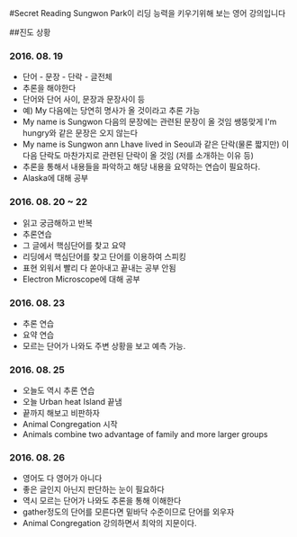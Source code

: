 #Secret Reading
Sungwon Park이 리딩 능력을 키우기위해 보는 영어 강의입니다

##진도 상황

### 2016. 08. 19
  * 단어 - 문장 - 단락 - 글전체
  * 추론을 해야한다
  * 단어와 단어 사이, 문장과 문장사이 등
  * 예) My 다음에는 당연히 명사가 올 것이라고 추론 가능
  * My name is Sungwon 다음의 문장에는 관련된 문장이 올 것임 쌩뚱맞게 I'm hungry와 같은 문장은 오지 않는다
  * My name is Sungwon ann Lhave lived in Seoul과 같은 단락(물론 짧지만) 이 다음 단락도 마찬가지로 관련된 단락이 올 것임 (저를 소개하는 이유 등)
  * 추론을 통해서 내용들을 파악하고 해당 내용을 요약하는 연습이 필요하다.
  * Alaska에 대해 공부

### 2016. 08. 20 ~ 22
  * 읽고 궁금해하고 반복
  * 추론연습
  * 그 글에서 핵심단어를 찾고 요약
  * 리딩에서 핵심단어를 찾고 단어를 이용하여 스피킹
  * 표현 외워서 빨리 다 쏟아내고 끝내는 공부 안됨
  * Electron Microscope에 대해 공부
   
### 2016. 08. 23
  * 추론 연습
  * 요약 연습
  * 모르는 단어가 나와도 주변 상황을 보고 예측 가능.

### 2016. 08. 25
  * 오늘도 역시 추론 연습
  * 오늘 Urban heat Island 끝냄
  * 끝까지 해보고 비판하자
  * Animal Congregation 시작
  * Animals combine two advantage of family and more larger groups

### 2016. 08. 26
  * 영어도 다 영어가 아니다
  * 좋은 글인지 아닌지 판단하는 눈이 필요하다
  * 역시 모르는 단어가 나와도 추론을 통해 이해한다
  * gather정도의 단어를 모른다면 밑바닥 수준이므로 단어를 외우자
  * Animal Congregation 강의하면서 최악의 지문이다.
